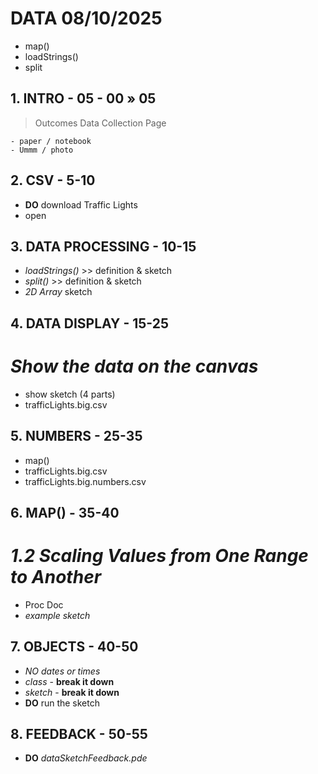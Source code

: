 # DATA 08/10/2025


* map()
* loadStrings()
* split

## 1. INTRO - 05 - 00 » 05

> Outcomes
> Data Collection Page

    - paper / notebook
    - Ummm / photo

## 2. CSV - **5-10**

- **DO** download Traffic Lights
- open

## 3. DATA PROCESSING - **10-15**

- _loadStrings()_ >> definition & sketch
- _split()_ >> definition & sketch
- _2D Array_ sketch

## 4. DATA DISPLAY - **15-25**

# _Show the data on the canvas_

- show sketch (4 parts)
- trafficLights.big.csv

## 5. NUMBERS - **25-35**

- map()
- trafficLights.big.csv
- trafficLights.big.numbers.csv

## 6. MAP() - **35-40**

# _1.2 Scaling Values from One Range to Another_

- Proc Doc
- _example sketch_

## 7. OBJECTS - **40-50**

- _NO dates or times_
- _class_ - **break it down**
- _sketch_ - **break it down**
- **DO** run the sketch

## 8. FEEDBACK - **50-55**

- **DO** _dataSketchFeedback.pde_
